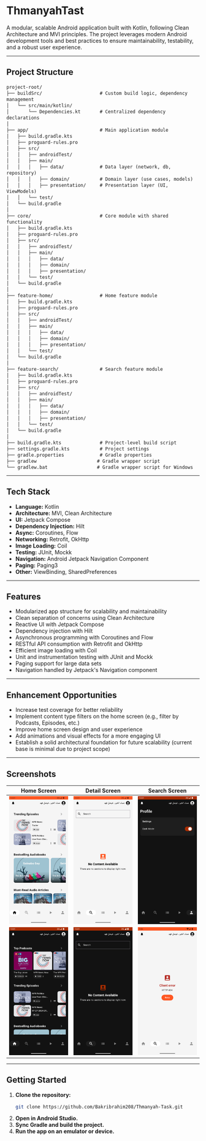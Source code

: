 # ThmanyahTast

A modular, scalable Android application built with Kotlin, following Clean Architecture and MVI principles. The project leverages modern Android development tools and best practices to ensure maintainability, testability, and a robust user experience.

---

## Project Structure

```
project-root/
├── buildSrc/                     # Custom build logic, dependency management
│   └── src/main/kotlin/
│       └── Dependencies.kt       # Centralized dependency declarations
│
├── app/                          # Main application module
│   ├── build.gradle.kts
│   ├── proguard-rules.pro
│   ├── src/
│   │   ├── androidTest/
│   │   ├── main/
│   │   │   ├── data/             # Data layer (network, db, repository)
│   │   │   ├── domain/           # Domain layer (use cases, models)
│   │   │   ├── presentation/     # Presentation layer (UI, ViewModels)
│   │   └── test/
│   └── build.gradle
│
├── core/                         # Core module with shared functionality
│   ├── build.gradle.kts
│   ├── proguard-rules.pro
│   ├── src/
│   │   ├── androidTest/
│   │   ├── main/
│   │   │   ├── data/
│   │   │   ├── domain/
│   │   │   ├── presentation/
│   │   └── test/
│   └── build.gradle
│
├── feature-home/                 # Home feature module
│   ├── build.gradle.kts
│   ├── proguard-rules.pro
│   ├── src/
│   │   ├── androidTest/
│   │   ├── main/
│   │   │   ├── data/
│   │   │   ├── domain/
│   │   │   ├── presentation/
│   │   └── test/
│   └── build.gradle
│
├── feature-search/               # Search feature module
│   ├── build.gradle.kts
│   ├── proguard-rules.pro
│   ├── src/
│   │   ├── androidTest/
│   │   ├── main/
│   │   │   ├── data/
│   │   │   ├── domain/
│   │   │   ├── presentation/
│   │   └── test/
│   └── build.gradle
│
├── build.gradle.kts              # Project-level build script
├── settings.gradle.kts           # Project settings
├── gradle.properties             # Gradle properties
├── gradlew                      # Gradle wrapper script
└── gradlew.bat                  # Gradle wrapper script for Windows
```

---

## Tech Stack

- **Language:** Kotlin
- **Architecture:** MVI, Clean Architecture
- **UI:** Jetpack Compose
- **Dependency Injection:** Hilt
- **Async:** Coroutines, Flow
- **Networking:** Retrofit, OkHttp
- **Image Loading:** Coil
- **Testing:** JUnit, Mockk
- **Navigation:** Android Jetpack Navigation Component
- **Paging:** Paging3
- **Other:** ViewBinding, SharedPreferences

---

## Features

- Modularized app structure for scalability and maintainability
- Clean separation of concerns using Clean Architecture
- Reactive UI with Jetpack Compose
- Dependency injection with Hilt
- Asynchronous programming with Coroutines and Flow
- RESTful API consumption with Retrofit and OkHttp
- Efficient image loading with Coil
- Unit and instrumentation testing with JUnit and Mockk
- Paging support for large data sets
- Navigation handled by Jetpack's Navigation component

---

## Enhancement Opportunities

- Increase test coverage for better reliability
- Implement content type filters on the home screen (e.g., filter by Podcasts, Episodes, etc.)
- Improve home screen design and user experience
- Add animations and visual effects for a more engaging UI
- Establish a solid architectural foundation for future scalability (current base is minimal due to project scope)

---

## Screenshots

| Home Screen | Detail Screen | Search Screen |
|-------------|--------------|---------------|
| ![Home](Screenshot_20250702_220105.png) | ![Detail](Screenshot_20250702_220112.png) | ![Search](Screenshot_20250702_220121.png) |
| ![Home2](Screenshot_20250702_220127.png) | ![Detail2](Screenshot_20250702_220133.png) | ![Search2](Screenshot_20250702_210434.png) |

---

## Getting Started

1. **Clone the repository:**
   ```sh
   git clone https://github.com/Bakribrahim208/Thmanyah-Task.git
   ```
2. **Open in Android Studio.**
3. **Sync Gradle and build the project.**
4. **Run the app on an emulator or device.**
